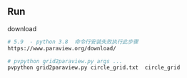 ## Run

download

```bash
# 5.9  - python 3.8  命令行安装失败执行此步骤
https://www.paraview.org/download/ 
```

```bash
# pvpython grid2paraview.py args ...
pvpython grid2paraview.py circle_grid.txt  circle_grid
```
